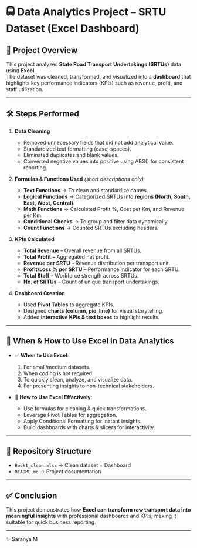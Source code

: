 # 🚍 Data Analytics Project – SRTU Dataset (Excel Dashboard)  

## 📌 Project Overview  
This project analyzes **State Road Transport Undertakings (SRTUs)** data using **Excel**.  
The dataset was cleaned, transformed, and visualized into a **dashboard** that highlights key performance indicators (KPIs) such as revenue, profit, and staff utilization.  

---

## 🛠 Steps Performed  
1. **Data Cleaning**  
   - Removed unnecessary fields that did not add analytical value.  
   - Standardized text formatting (case, spaces).  
   - Eliminated duplicates and blank values.  
   - Converted negative values into positive using ABS() for consistent reporting.  

2. **Formulas & Functions Used** *(short descriptions only)*  
   - **Text Functions** → To clean and standardize names.  
   - **Logical Functions** → Categorized SRTUs into **regions (North, South, East, West, Central)**.  
   - **Math Functions** → Calculated Profit %, Cost per Km, and Revenue per Km.  
   - **Conditional Checks** → To group and filter data dynamically.  
   - **Count Functions** → Counted SRTUs excluding headers.  

3. **KPIs Calculated**  
   - **Total Revenue** – Overall revenue from all SRTUs.  
   - **Total Profit** – Aggregated net profit.  
   - **Revenue per SRTU** – Revenue distribution per transport unit.  
   - **Profit/Loss % per SRTU** – Performance indicator for each SRTU.  
   - **Total Staff** – Workforce strength across SRTUs.  
   - **No. of SRTUs** – Count of unique transport undertakings.  

4. **Dashboard Creation**  
   - Used **Pivot Tables** to aggregate KPIs.  
   - Designed **charts (column, pie, line)** for visual storytelling.  
   - Added **interactive KPIs & text boxes** to highlight results.  

---

## 📝 When & How to Use Excel in Data Analytics  
- ✅ **When to Use Excel**:  
  1. For small/medium datasets.  
  2. When coding is not required.  
  3. To quickly clean, analyze, and visualize data.  
  4. For presenting insights to non-technical stakeholders.  

- 🔧 **How to Use Excel Effectively**:  
  - Use formulas for cleaning & quick transformations.  
  - Leverage Pivot Tables for aggregation.  
  - Apply Conditional Formatting for instant insights.  
  - Build dashboards with charts & slicers for interactivity.  

---

## 📁 Repository Structure  
- `Book1_clean.xlsx` → Clean dataset + Dashboard  
- `README.md` → Project documentation  

---

## ✅ Conclusion  
This project demonstrates how **Excel can transform raw transport data into meaningful insights** with professional dashboards and KPIs, making it suitable for quick business reporting.  

---

✨ Saranya M 
